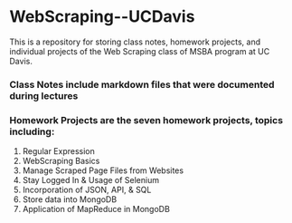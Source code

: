 # WebScraping--UCDavis
This is a repository for storing class notes, homework projects, and individual projects of the Web Scraping class of MSBA program at UC Davis.
### Class Notes include markdown files that were documented during lectures
### Homework Projects are the seven homework projects, topics including:
1. Regular Expression
2. WebScraping Basics
3. Manage Scraped Page Files from Websites
4. Stay Logged In & Usage of Selenium
5. Incorporation of JSON, API, & SQL
6. Store data into MongoDB
7. Application of MapReduce in MongoDB
